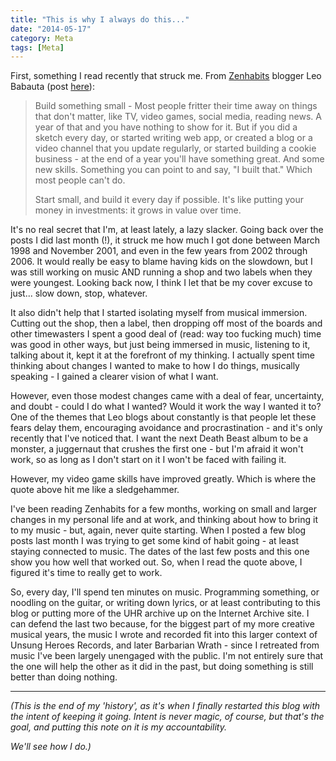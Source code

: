 ```yaml
---
title: "This is why I always do this..."
date: "2014-05-17"
category: Meta
tags: [Meta]
---
```


First, something I read recently that struck me. From [Zenhabits](http://zenhabits.net/) blogger Leo Babauta (post [here](http://zenhabits.net/career/)):

> Build something small - Most people fritter their time away on things that don't matter, like TV, video games, social media, reading news. A year of that and you have nothing to show for it. But if you did a sketch every day, or started writing web app, or created a blog or a video channel that you update regularly, or started building a cookie business - at the end of a year you'll have something great. And some new skills. Something you can point to and say, "I built that." Which most people can't do.
> 
> Start small, and build it every day if possible. It's like putting your money in investments: it grows in value over time.

It's no real secret that I'm, at least lately, a lazy slacker. Going back over the posts I did last month (!), it struck me how much I got done between March 1998 and November 2001, and even in the few years from 2002 through 2006. It would really be easy to blame having kids on the slowdown, but I was still working on music AND running a shop and two labels when they were youngest. Looking back now, I think I let that be my cover excuse to just... slow down, stop, whatever.

It also didn't help that I started isolating myself from musical immersion. Cutting out the shop, then a label, then dropping off most of the boards and other timewasters I spent a good deal of (read: way too fucking much) time was good in other ways, but just being immersed in music, listening to it, talking about it, kept it at the forefront of my thinking. I actually spent time thinking about changes I wanted to make to how I do things, musically speaking - I gained a clearer vision of what I want.

However, even those modest changes came with a deal of fear, uncertainty, and doubt - could I do what I wanted? Would it work the way I wanted it to? One of the themes that Leo blogs about constantly is that people let these fears delay them, encouraging avoidance and procrastination - and it's only recently that I've noticed that. I want the next Death Beast album to be a monster, a juggernaut that crushes the first one - but I'm afraid it won't work, so as long as I don't start on it I won't be faced with failing it.

However, my video game skills have improved greatly. Which is where the quote above hit me like a sledgehammer.

I've been reading Zenhabits for a few months, working on small and larger changes in my personal life and at work, and thinking about how to bring it to my music - but, again, never quite starting. When I posted a few blog posts last month I was trying to get some kind of habit going - at least staying connected to music. The dates of the last few posts and this one show you how well that worked out. So, when I read the quote above, I figured it's time to really get to work.

So, every day, I'll spend ten minutes on music. Programming something, or noodling on the guitar, or writing down lyrics, or at least contributing to this blog or putting more of the UHR archive up on the Internet Archive site. I can defend the last two because, for the biggest part of my more creative musical years, the music I wrote and recorded fit into this larger context of Unsung Heroes Records, and later Barbarian Wrath - since I retreated from music I've been largely unengaged with the public. I'm not entirely sure that the one will help the other as it did in the past, but doing something is still better than doing nothing.

***

*(This is the end of my 'history', as it's when I finally restarted this blog with the intent of keeping it going. Intent is never magic, of course, but that's the goal, and putting this note on it is my accountability.*

*We'll see how I do.)*
